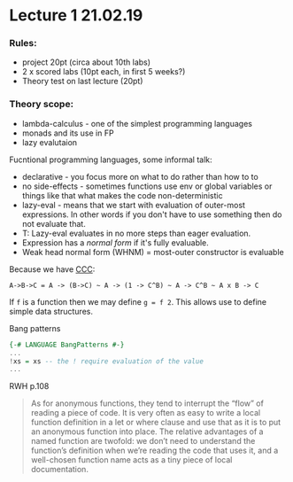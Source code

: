 # Lecture 1 21.02.19

### Rules:
- project 20pt (circa about 10th labs)
- 2 x scored labs (10pt each, in first 5 weeks?)
- Theory test on last lecture (20pt)


### Theory scope:
- lambda-calculus - one of the simplest programming languages
- monads and its use in FP
- lazy evalutaion

Fucntional programming languages, some informal talk:
- declarative - you focus more on what to do rather than how to to
- no side-effects - sometimes functions use env or global variables or things like that what makes the code non-deterministic
- lazy-eval - means that we start with evaluation of outer-most expressions. In other words if you don't have to use something then do not evaluate that.
- T: Lazy-eval evaluates in no more steps than eager evaluation.
- Expression has a *normal form* if it's fully evaluable.
- Weak head normal form (WHNM) = most-outer constructor is evaluable 


Because we have [CCC](https://ncatlab.org/nlab/show/cartesian+closed+category):
```
A->B->C = A -> (B->C) ~ A -> (1 -> C^B) ~ A -> C^B ~ A x B -> C
```

If `f` is a function then we may define `g = f 2`. This allows use to define simple data structures.

Bang patterns
```haskell
{-# LANGUAGE BangPatterns #-}
...
!xs = xs -- the ! require evaluation of the value
...
```

RWH p.108
> As for anonymous functions, they tend to interrupt the “flow” of reading a piece of code. 
> It is very often as easy to write a local function definition in a let or where clause and 
> use that as it is to put an anonymous function into place. The relative advantages of a named 
> function are twofold: we don’t need to understand the function’s definition when we’re reading 
> the code that uses it, and a well-chosen function name acts as a tiny piece of local documentation.
